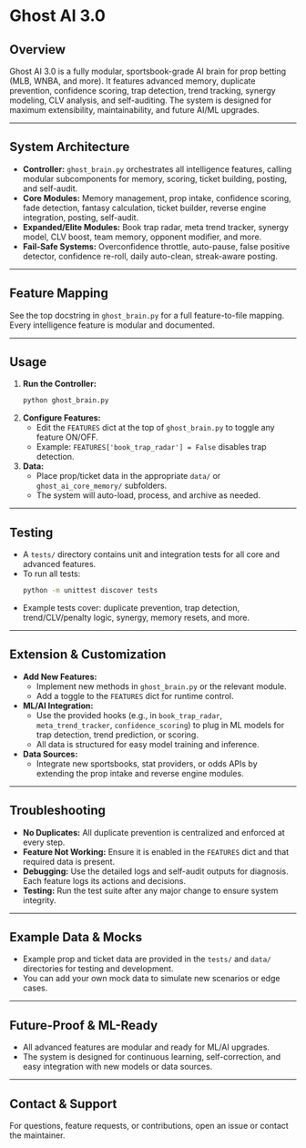 # Ghost AI 3.0

## Overview
Ghost AI 3.0 is a fully modular, sportsbook-grade AI brain for prop betting (MLB, WNBA, and more). It features advanced memory, duplicate prevention, confidence scoring, trap detection, trend tracking, synergy modeling, CLV analysis, and self-auditing. The system is designed for maximum extensibility, maintainability, and future AI/ML upgrades.

---

## System Architecture
- **Controller:** `ghost_brain.py` orchestrates all intelligence features, calling modular subcomponents for memory, scoring, ticket building, posting, and self-audit.
- **Core Modules:** Memory management, prop intake, confidence scoring, fade detection, fantasy calculation, ticket builder, reverse engine integration, posting, self-audit.
- **Expanded/Elite Modules:** Book trap radar, meta trend tracker, synergy model, CLV boost, team memory, opponent modifier, and more.
- **Fail-Safe Systems:** Overconfidence throttle, auto-pause, false positive detector, confidence re-roll, daily auto-clean, streak-aware posting.

---

## Feature Mapping
See the top docstring in `ghost_brain.py` for a full feature-to-file mapping. Every intelligence feature is modular and documented.

---

## Usage
1. **Run the Controller:**
   ```bash
   python ghost_brain.py
   ```
2. **Configure Features:**
   - Edit the `FEATURES` dict at the top of `ghost_brain.py` to toggle any feature ON/OFF.
   - Example: `FEATURES['book_trap_radar'] = False` disables trap detection.
3. **Data:**
   - Place prop/ticket data in the appropriate `data/` or `ghost_ai_core_memory/` subfolders.
   - The system will auto-load, process, and archive as needed.

---

## Testing
- A `tests/` directory contains unit and integration tests for all core and advanced features.
- To run all tests:
  ```bash
  python -m unittest discover tests
  ```
- Example tests cover: duplicate prevention, trap detection, trend/CLV/penalty logic, synergy, memory resets, and more.

---

## Extension & Customization
- **Add New Features:**
  - Implement new methods in `ghost_brain.py` or the relevant module.
  - Add a toggle to the `FEATURES` dict for runtime control.
- **ML/AI Integration:**
  - Use the provided hooks (e.g., in `book_trap_radar`, `meta_trend_tracker`, `confidence_scoring`) to plug in ML models for trap detection, trend prediction, or scoring.
  - All data is structured for easy model training and inference.
- **Data Sources:**
  - Integrate new sportsbooks, stat providers, or odds APIs by extending the prop intake and reverse engine modules.

---

## Troubleshooting
- **No Duplicates:** All duplicate prevention is centralized and enforced at every step.
- **Feature Not Working:** Ensure it is enabled in the `FEATURES` dict and that required data is present.
- **Debugging:** Use the detailed logs and self-audit outputs for diagnosis. Each feature logs its actions and decisions.
- **Testing:** Run the test suite after any major change to ensure system integrity.

---

## Example Data & Mocks
- Example prop and ticket data are provided in the `tests/` and `data/` directories for testing and development.
- You can add your own mock data to simulate new scenarios or edge cases.

---

## Future-Proof & ML-Ready
- All advanced features are modular and ready for ML/AI upgrades.
- The system is designed for continuous learning, self-correction, and easy integration with new models or data sources.

---

## Contact & Support
For questions, feature requests, or contributions, open an issue or contact the maintainer. 